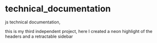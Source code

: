 # technical_documentation
js technical documentation,

this is my third independent project,
here I created a neon highlight of the headers and a retractable sidebar

